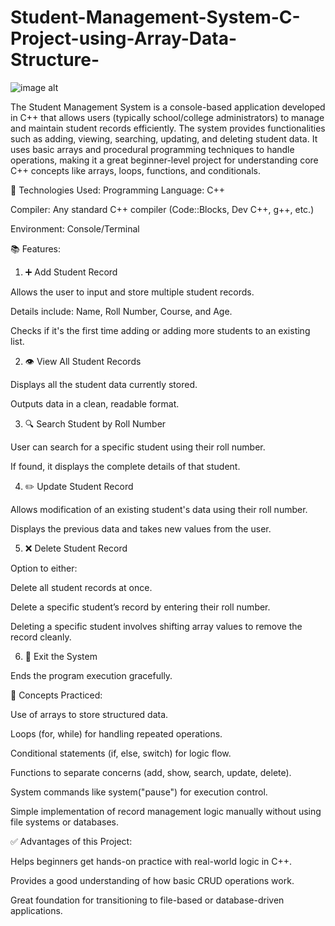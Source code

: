 # Student-Management-System-C-Project-using-Array-Data-Structure-

![image alt]()


The Student Management System is a console-based application developed in C++ that allows users (typically school/college administrators) to manage and maintain student records efficiently. The system provides functionalities such as adding, viewing, searching, updating, and deleting student data. It uses basic arrays and procedural programming techniques to handle operations, making it a great beginner-level project for understanding core C++ concepts like arrays, loops, functions, and conditionals.

🔧 Technologies Used:
Programming Language: C++

Compiler: Any standard C++ compiler (Code::Blocks, Dev C++, g++, etc.)

Environment: Console/Terminal

📚 Features:

1. ➕ Add Student Record

Allows the user to input and store multiple student records.

Details include: Name, Roll Number, Course, and Age.

Checks if it's the first time adding or adding more students to an existing list.

2. 👁️ View All Student Records

Displays all the student data currently stored.

Outputs data in a clean, readable format.

3. 🔍 Search Student by Roll Number

User can search for a specific student using their roll number.

If found, it displays the complete details of that student.

4. ✏️ Update Student Record

Allows modification of an existing student's data using their roll number.

Displays the previous data and takes new values from the user.

5. ❌ Delete Student Record

Option to either:

Delete all student records at once.

Delete a specific student’s record by entering their roll number.

Deleting a specific student involves shifting array values to remove the record cleanly.

6. 🚪 Exit the System

Ends the program execution gracefully.

🧠 Concepts Practiced:

Use of arrays to store structured data.

Loops (for, while) for handling repeated operations.

Conditional statements (if, else, switch) for logic flow.

Functions to separate concerns (add, show, search, update, delete).

System commands like system("pause") for execution control.

Simple implementation of record management logic manually without using file systems or databases.

✅ Advantages of this Project:

Helps beginners get hands-on practice with real-world logic in C++.

Provides a good understanding of how basic CRUD operations work.

Great foundation for transitioning to file-based or database-driven applications.

